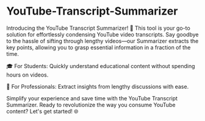 # YouTube-Transcript-Summarizer
Introducing the YouTube Transcript Summarizer! 🚀 This tool is your go-to solution for effortlessly condensing YouTube video transcripts. Say goodbye to the hassle of sifting through lengthy videos—our Summarizer extracts the key points, allowing you to grasp essential information in a fraction of the time.

🎓 For Students: Quickly understand educational content without spending hours on videos.

💼 For Professionals: Extract insights from lengthy discussions with ease.

Simplify your experience and save time with the YouTube Transcript Summarizer. Ready to revolutionize the way you consume YouTube content? Let's get started! 🌐
